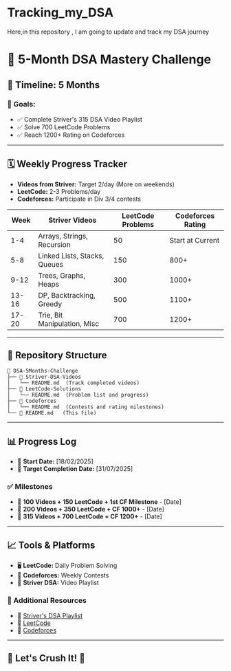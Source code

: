 # Tracking_my_DSA
Here,in this repository , I am going to update and track my DSA journey

# 🚀 5-Month DSA Mastery Challenge

## 📅 Timeline: 5 Months
### 🎯 Goals:
- ✅ Complete Striver's 315 DSA Video Playlist
- ✅ Solve 700 LeetCode Problems
- ✅ Reach 1200+ Rating on Codeforces

---

## 🗓️ Weekly Progress Tracker
- **Videos from Striver:** Target 2/day (More on weekends)
- **LeetCode:** 2-3 Problems/day
- **Codeforces:** Participate in Div 3/4 contests

| Week | Striver Videos | LeetCode Problems | Codeforces Rating |
|-----|-----------------|-------------------|------------------|
| 1-4 | Arrays, Strings, Recursion | 50 | Start at Current |
| 5-8 | Linked Lists, Stacks, Queues | 150 | 800+ |
| 9-12 | Trees, Graphs, Heaps | 300 | 1000+ |
| 13-16 | DP, Backtracking, Greedy | 500 | 1100+ |
| 17-20 | Trie, Bit Manipulation, Misc | 700 | 1200+ |

---

## 📂 Repository Structure
```
📂 DSA-5Months-Challenge
├── 📁 Striver-DSA-Videos
│   └── README.md  (Track completed videos)
├── 📁 LeetCode-Solutions
│   └── README.md  (Problem list and progress)
├── 📁 Codeforces
│   └── README.md  (Contests and rating milestones)
└── 📜 README.md   (This file)
```

---

## 📊 Progress Log
- 📅 **Start Date:** [18/02/2025]
- 🏁 **Target Completion Date:** [31/07/2025]

### ✅ Milestones
- 🎯 **100 Videos + 150 LeetCode + 1st CF Milestone** - [Date]
- 🎯 **200 Videos + 350 LeetCode + CF 1000+** - [Date]
- 🎯 **315 Videos + 700 LeetCode + CF 1200+** - [Date]

---

## 📈 Tools & Platforms
- 🖥️ **LeetCode:** Daily Problem Solving
- 🏅 **Codeforces:** Weekly Contests
- 🎥 **Striver DSA:** Video Playlist

### 📌 Additional Resources
- 🔗 [Striver's DSA Playlist](https://www.youtube.com/playlist?list=PLgUwDviBIf0rPG3Ictpu74YWBQ1CaBkm)
- 🔗 [LeetCode](https://leetcode.com/)
- 🔗 [Codeforces](https://codeforces.com/)

---

## 💪 Let's Crush It! 🚀
